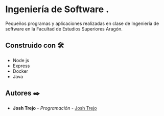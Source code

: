 # Ingeniería de Software .

Pequeños programas y aplicaciones realizadas en clase de Ingeniería de software en la Facultad de Estudios Superiores Aragón.

## Construido con 🛠️

* Node js
* Express
* Docker
* Java

## Autores ✒️

* **Josh Trejo** - *Programación* - [Josh Trejo](https://github.com/jorgejoshuatt)
